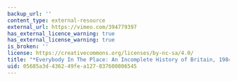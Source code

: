 ```yaml
---
backup_url: ''
content_type: external-resource
external_url: https://vimeo.com/394779397
has_external_licence_warning: true
has_external_license_warning: true
is_broken: ''
license: https://creativecommons.org/licenses/by-nc-sa/4.0/
title: "*Everybody In The Place: An Incomplete History of Britain, 1984\u20131992*"
uid: 05685a3d-4362-49fe-a127-837600806545
---
```

